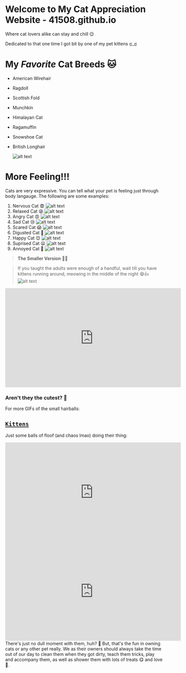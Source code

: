 # Welcome to My Cat Appreciation Website - 41508.github.io
Where cat lovers alike can stay and chill 😌

Dedicated to that one time I got bit by one of my pet kittens ಥ_ಥ
# My *Favorite* Cat Breeds 🐱
- American Wirehair
- Ragdoll
- Scottish Fold
- Munchkin
- Himalayan Cat
- Ragamuffin
- Snowshoe Cat
- British Longhair

	![alt text](https://mediaproxy.salon.com/width/1200/height/675/https://media.salon.com/2022/05/cats-party-0516221.jpg)
# More Feeling!!!
Cats are very expressive. You can tell what your pet is feeling just through body langauge. The following are some examples:

1. Nervous Cat 😨
	![alt text](https://www.catsbest.eu/wp-content/uploads/katze-angst-e1607348248612.jpg)
2. Relaxed Cat 😪
        ![alt text](https://catingtonpost.com/wp-content/uploads/2018/05/shutterstock_713771125-1024x535.jpg)
3. Angry Cat 😡
        ![alt text](https://static.boredpanda.com/blog/wp-content/uploads/2017/01/fb-image-sharing-dashboard_587514478bd22.jpg)
4. Sad Cat 😢
        ![alt text](https://www.pawtracks.com/wp-content/uploads/sites/2/2021/07/frightened-orange-tabby-cat.jpg?fit=1000%2C666&p=1)
5. Scared Cat 😱
        ![alt text](https://www.zooplus.co.uk/magazine/wp-content/uploads/2019/06/Anxious-Cat.jpg)
6. Digusted Cat 🤢
        ![alt text](https://hips.hearstapps.com/goodhousekeeping/assets/17/26/1498678312-gettyimages-138310605.jpg)
7. Happy Cat 😊
        ![alt text](https://images.immediate.co.uk/production/volatile/sites/4/2018/12/GettyImages-918529586-35c7227.jpg?quality=45&crop=61px,468px,7710px,3317px&resize=960,413)
8. Suprised Cat	😦
        ![alt text](https://i0.wp.com/cutekittycat.com/wp-content/uploads/2020/01/calm-nervous-cat-featured.jpg?fit=1200%2C628&ssl=1)
9. Annoyed Cat 😤
        ![alt text](https://static01.nyt.com/images/2019/05/19/world/17grumpycat-1/17grumpycat-1-videoSixteenByNine3000.jpg)
> **The Smaller Version** 🫶🏼

> If you taught the adults were enough of a handful, wait till you have kittens running around, meowing in the middle of the night 😄👍
        ![alt text](https://psychicblaze.com/wp-content/uploads/2022/04/1-kittens-indoors.jpg)
<iframe width="560" height="315" src="https://www.youtube.com/embed/jHWKtQHXVJg" title="YouTube video player" frameborder="0" allow="accelerometer; autoplay; clipboard-write; encrypted-media; gyroscope; picture-in-picture" allowfullscreen></iframe>

### Aren't they the cutest? 🥺

For more GIFs of the small hairballs:
## [`Kittens`](https://tenor.com/search/baby-kitten-gifs)
Just some balls of floof (and chaos lmao) doing their thing:
<iframe width="560" height="315" src="https://www.youtube.com/embed/vGlAgdSjmkE" title="YouTube video player" frameborder="0" allow="accelerometer; autoplay; clipboard-write; encrypted-media; gyroscope; picture-in-picture" allowfullscreen></iframe>

<iframe width="560" height="315" src="https://www.youtube.com/embed/h5Ytpk3GWHI" title="YouTube video player" frameborder="0" allow="accelerometer; autoplay; clipboard-write; encrypted-media; gyroscope; picture-in-picture" allowfullscreen></iframe>
There's just no dull moment with them, huh? 🥹 But, that's the fun in owning cats or any other pet really. We as their owners should always take the time out of our day to clean them when they got dirty, teach them tricks, play and accompany them, as well as shower them with lots of treats 😋 and love 🥰.
